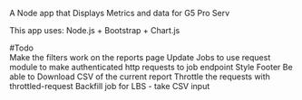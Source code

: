 A Node app that Displays Metrics and data for G5 Pro Serv

This app uses: Node.js + Bootstrap + Chart.js

#Todo  
Make the filters work on the reports page
Update Jobs to use request module to make authenticated http requests to job endpoint
Style Footer
Be able to Download CSV of the current report
Throttle the requests with throttled-request
Backfill job for LBS - take CSV input
